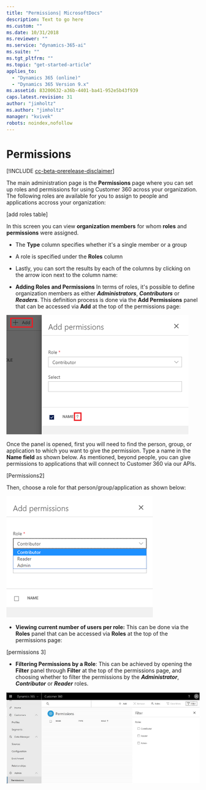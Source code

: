 ```yaml
---
title: "Permissions| MicrosoftDocs"
description: Text to go here
ms.custom: ""
ms.date: 10/31/2018
ms.reviewer: ""
ms.service: "dynamics-365-ai"
ms.suite: ""
ms.tgt_pltfrm: ""
ms.topic: "get-started-article"
applies_to: 
  - "Dynamics 365 (online)"
  - "Dynamics 365 Version 9.x"
ms.assetid: 83200632-a36b-4401-ba41-952e5b43f939
caps.latest.revision: 31
author: "jimholtz"
ms.author: "jimholtz"
manager: "kvivek"
robots: noindex,nofollow
---
```

# Permissions

[!INCLUDE [cc-beta-prerelease-disclaimer](../includes/cc-beta-prerelease-disclaimer.md)]

The main administration page is the **Permissions** page where you can set up roles and permissions for using Customer 360 across your organization. The following roles are available for you to assign to people and applications accross your organization:

[add roles table]

[replace with permissions 1]:
 ![permissions.png](media/permissions.png)

In this screen you can view **organization members** for whom **roles** and **permissions** were assigned.

- The **Type** column specifies whether it's a single member or a group
- A role is specified under the **Roles** column
- Lastly, you can sort the results by each of the columns by clicking on the arrow icon next to the column name:  
 
- **Adding Roles and Permissions** 
In terms of roles, it's possible to define organization members as either ***Administrators***, ***Contributors*** or ***Readers***. This definition process is done via the **Add Permissions** panel that can be accessed via  **Add** at the top of the permissions page:

 ![add-permissions.png](media/add-permissions.png)
 
Once the panel is opened, first you will need to find the person, group, or application to which you want to give the permission. Type a name in the **Name field** as shown below. As mentioned, beyond people, you can give permissions to applications that will connect to Customer 360 via our APIs.

[Permissions2]

Then, choose a role for that person/group/application as shown below:

 ![permissions-roles.png](media/permissions-roles.png)
 
- **Viewing current number of users per role:** This can be done via the **Roles** panel that can be accessed via **Roles** at the top of the permissions page:

[permissions 3]

- **Filtering Permissions by a Role**: This can be achieved by opening the **Filter** panel through **Filter** at the top of the permissions page, and choosing whether to filter the permissions by the ***Administrator***, ***Contributor*** or ***Reader*** roles.

![permissions-filter.png](media/permissions-filter.png)
